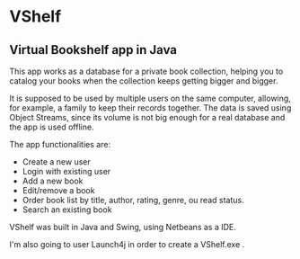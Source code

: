 # VShelf
## Virtual Bookshelf app in Java

This app works as a database for a private book collection, helping you to catalog your books when the 
collection keeps getting bigger and bigger.

It is supposed to be used by multiple users on the same computer, allowing, for example, a family to keep their records together.
The data is saved using Object Streams, since its volume is not big enough for a real database and the app is used offline.

The app functionalities are:
* Create a new user
* Login with existing user
* Add a new book
* Edit/remove a book
* Order book list by title, author, rating, genre, ou read status.
* Search an existing book

VShelf was built in Java and Swing, using Netbeans as a IDE.

I'm also going to user Launch4j in order to create a VShelf.exe .
